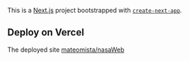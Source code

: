 This is a [Next.js](https://nextjs.org) project bootstrapped with [`create-next-app`](https://nextjs.org/docs/app/api-reference/cli/create-next-app).

## Deploy on Vercel

The deployed site [mateomista/nasaWeb](https://nasa-apis-web.vercel.app/)
